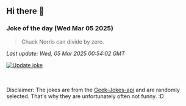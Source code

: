 ## Hi there 👋

### Joke of the day (Wed Mar 05 2025)
<!-- joke -->
>Chuck Norris can divide by zero.
<!-- /joke -->

*Last update: Wed, 05 Mar 2025 00:54:02 GMT*

[![Update joke](https://github.com/nclskfm/nclskfm/actions/workflows/joke.yml/badge.svg)](https://github.com/nclskfm/nclskfm/actions/workflows/joke.yml)

<br><br>
Disclaimer: The jokes are from the [Geek-Jokes-api](https://github.com/sameerkumar18/geek-joke-api) and are randomly selected. That's why they are unfortunately often not funny. :D
